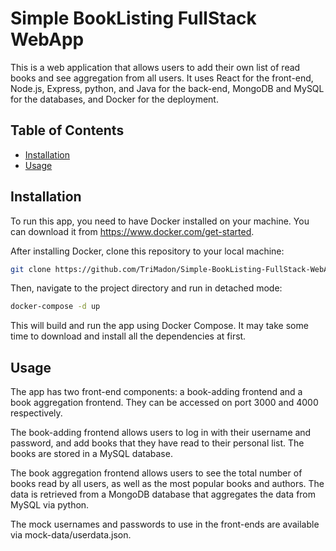 # Simple BookListing FullStack WebApp
 
This is a web application that allows users to add their own list of read books and see aggregation from all users. It uses React for the front-end, Node.js, Express, python, and Java for the back-end, MongoDB and MySQL for the databases, and Docker for the deployment.

## Table of Contents

- [Installation](#installation)
- [Usage](#usage)

## Installation

To run this app, you need to have Docker installed on your machine. You can download it from https://www.docker.com/get-started.

After installing Docker, clone this repository to your local machine:

```bash
git clone https://github.com/TriMadon/Simple-BookListing-FullStack-WebApp.git
```

Then, navigate to the project directory and run in detached mode:

```bash
docker-compose -d up
```

This will build and run the app using Docker Compose. It may take some time to download and install all the dependencies at first.

## Usage

The app has two front-end components: a book-adding frontend and a book aggregation frontend. They can be accessed on port 3000 and 4000 respectively.

The book-adding frontend allows users to log in with their username and password, and add books that they have read to their personal list. The books are stored in a MySQL database.

The book aggregation frontend allows users to see the total number of books read by all users, as well as the most popular books and authors. The data is retrieved from a MongoDB database that aggregates the data from MySQL via python.

The mock usernames and passwords to use in the front-ends are available via mock-data/userdata.json.
